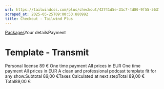 ```yaml
---
url: https://tailwindcss.com/plus/checkout/42741d5e-31c7-4d80-9f55-5637a0584db4
scraped_at: 2025-05-25T09:00:53.880992
title: Checkout - Tailwind Plus
---
```


[](https://tailwindcss.com/plus)
[Packages](https://tailwindcss.com/plus/templates/transmit#pricing)Your detailsPayment
# Template - Transmit
Personal license
89 €
One time payment
All prices in EUR
One time payment
All prices in EUR
A clean and professional podcast template fit for any show.Subtotal
    89,00 €Taxes
    Calculated at next stepTotal
    89,00 €
Total89,00 €

